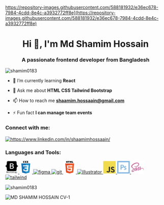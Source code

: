 https://repository-images.githubusercontent.com/588181932/e36ec678-7984-4cdd-8e4c-a3932772ff8e](https://repository-images.githubusercontent.com/588181932/e36ec678-7984-4cdd-8e4c-a3932772ff8e)
<h1 align="center">Hi 👋, I'm Md Shamim Hossain</h1>
<h3 align="center">A passionate frontend developer from Bangladesh</h3>

<p align="left"> <img src="https://media4.giphy.com/media/v1.Y2lkPTc5MGI3NjExMDM3MjRiNWM1NTdhYTJjYjlhMjM4MTU2ZWFhMzE4ZTljYmFkNWUwMyZjdD1n/qgQUggAC3Pfv687qPC/giphy.gif" alt="shamim0183" /> </p>

- 🌱 I’m currently learning **React**

- 💬 Ask me about **HTML CSS Tailwind Bootstrap**

- 📫 How to reach me **shaamim.hossaain@gmail.com**

- ⚡ Fun fact **I can manage team events**

<h3 align="left">Connect with me:</h3>
<p align="left">
<a href="https://linkedin.com/in/https://www.linkedin.com/in/shaamimhossaain/" target="blank"><img align="center" src="https://raw.githubusercontent.com/rahuldkjain/github-profile-readme-generator/master/src/images/icons/Social/linked-in-alt.svg" alt="https://www.linkedin.com/in/shaamimhossaain/" height="30" width="40" /></a>
</p>

<h3 align="left">Languages and Tools:</h3>
<p align="left"> <a href="https://getbootstrap.com" target="_blank" rel="noreferrer"> <img src="https://raw.githubusercontent.com/devicons/devicon/master/icons/bootstrap/bootstrap-plain-wordmark.svg" alt="bootstrap" width="40" height="40"/> </a> <a href="https://www.w3schools.com/css/" target="_blank" rel="noreferrer"> <img src="https://raw.githubusercontent.com/devicons/devicon/master/icons/css3/css3-original-wordmark.svg" alt="css3" width="40" height="40"/> </a> <a href="https://www.figma.com/" target="_blank" rel="noreferrer"> <img src="https://www.vectorlogo.zone/logos/figma/figma-icon.svg" alt="figma" width="40" height="40"/> </a> <a href="https://git-scm.com/" target="_blank" rel="noreferrer"> <img src="https://www.vectorlogo.zone/logos/git-scm/git-scm-icon.svg" alt="git" width="40" height="40"/> </a> <a href="https://www.w3.org/html/" target="_blank" rel="noreferrer"> <img src="https://raw.githubusercontent.com/devicons/devicon/master/icons/html5/html5-original-wordmark.svg" alt="html5" width="40" height="40"/> </a> <a href="https://www.adobe.com/in/products/illustrator.html" target="_blank" rel="noreferrer"> <img src="https://www.vectorlogo.zone/logos/adobe_illustrator/adobe_illustrator-icon.svg" alt="illustrator" width="40" height="40"/> </a> <a href="https://developer.mozilla.org/en-US/docs/Web/JavaScript" target="_blank" rel="noreferrer"> <img src="https://raw.githubusercontent.com/devicons/devicon/master/icons/javascript/javascript-original.svg" alt="javascript" width="40" height="40"/> </a> <a href="https://www.photoshop.com/en" target="_blank" rel="noreferrer"> <img src="https://raw.githubusercontent.com/devicons/devicon/master/icons/photoshop/photoshop-line.svg" alt="photoshop" width="40" height="40"/> </a> <a href="https://sass-lang.com" target="_blank" rel="noreferrer"> <img src="https://raw.githubusercontent.com/devicons/devicon/master/icons/sass/sass-original.svg" alt="sass" width="40" height="40"/> </a> <a href="https://tailwindcss.com/" target="_blank" rel="noreferrer"> <img src="https://www.vectorlogo.zone/logos/tailwindcss/tailwindcss-icon.svg" alt="tailwind" width="40" height="40"/> </a> </p>

<p><img align="center" src="https://github-readme-stats.vercel.app/api/top-langs?username=shamim0183&show_icons=true&locale=en&layout=compact" alt="shamim0183" /></p>

![MD SHAMIM HOSSAIN CV-1](https://user-images.githubusercontent.com/77606340/230756235-dd43d5f7-f247-4fca-87e4-5729765ef277.png)
